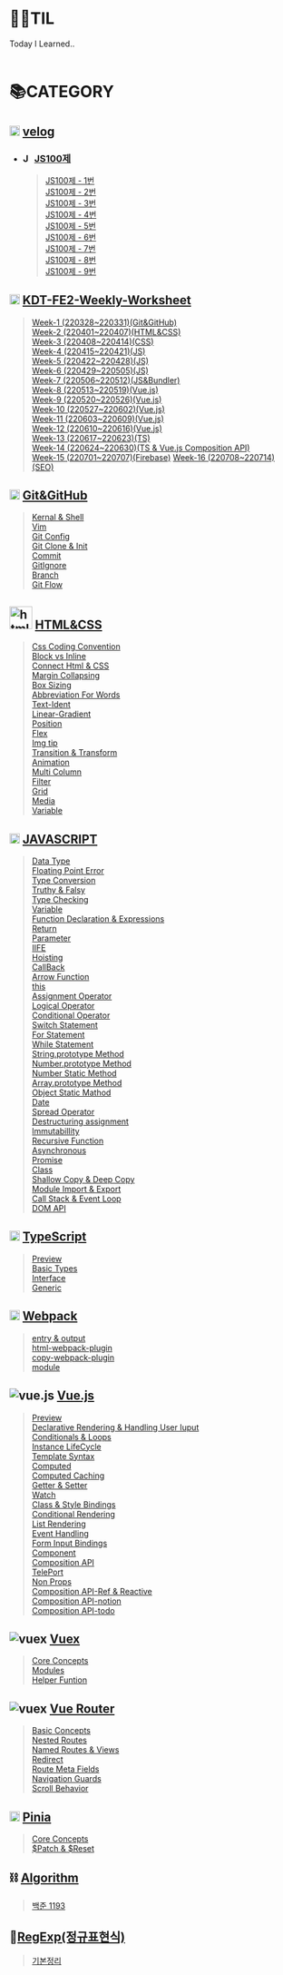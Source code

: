 # 👨‍💻TIL
Today I Learned..
<br>
<br>

# 📚CATEGORY

## <img src="https://static.velog.io/favicons/favicon-16x16.png" alt="velog" width="18px" /> [velog](https://velog.io/@heeyoung-c)  
- ### <img src="https://notion-emojis.s3-us-west-2.amazonaws.com/prod/svg-twitter/1f3c3.svg" alt="JS100제" width="16px" /> [JS100제](https://velog.io/@heeyoung-c/series/JS100%EC%A0%9C)  
  > [JS100제 - 1번](https://velog.io/@heeyoung-c/JS-100%EC%A0%9C-%ED%92%80%EC%9D%B4-1%EB%B2%88)  
    [JS100제 - 2번](https://velog.io/@heeyoung-c/JS100%EC%A0%9C-2%EB%B2%88)  
    [JS100제 - 3번](https://velog.io/@heeyoung-c/JS100%EC%A0%9C-3%EB%B2%88)  
    [JS100제 - 4번](https://velog.io/@heeyoung-c/JS100%EC%A0%9C-4%EB%B2%88)  
    [JS100제 - 5번](https://velog.io/@heeyoung-c/JS100%EC%A0%9C-5%EB%B2%88)  
    [JS100제 - 6번](https://velog.io/@heeyoung-c/JS100%EC%A0%9C-6%EB%B2%88)  
    [JS100제 - 7번](https://velog.io/@heeyoung-c/JS100%EC%A0%9C-7%EB%B2%88)  
    [JS100제 - 8번](https://velog.io/@heeyoung-c/JS100%EC%A0%9C-8%EB%B2%88)  
    [JS100제 - 9번](https://velog.io/@heeyoung-c/JS100%EC%A0%9C-9%EB%B2%88)  

## <img src="https://storage.googleapis.com/fc-assets-prod/favicon/favicon.ico" alt="fastcampus" width=18px /> [KDT-FE2-Weekly-Worksheet](./KDT-FE2/weekly-worksheet/)
> [Week-1 (220328~220331)(Git&GitHub)](./KDT-FE2/weekly-worksheet/Week-1(220328~220331)(git%26github).md)  
  [Week-2 (220401~220407)(HTML&CSS)](./KDT-FE2/weekly-worksheet/Week-2(220401~220407)(html%26css).md)  
  [Week-3 (220408~220414)(CSS)](./KDT-FE2/weekly-worksheet/Week-3(220408~220414)(html%26css).md)  
  [Week-4 (220415~220421)(JS)](./KDT-FE2/weekly-worksheet/Week-4(220415~220421)(js).md)  
  [Week-5 (220422~220428)(JS)](./KDT-FE2/weekly-worksheet/Week-5(220422~220428)(js).md)  
  [Week-6 (220429~220505)(JS)](./KDT-FE2/weekly-worksheet/Week-6(220429~220505)(js).md)  
  [Week-7 (220506~220512)(JS&Bundler)](./KDT-FE2/weekly-worksheet/Week-7(220506~220512)(js%26bundler).md)  
  [Week-8 (220513~220519)(Vue.js)](./KDT-FE2/weekly-worksheet/Week-8(220513~220519).md)  
  [Week-9 (220520~220526)(Vue.js)](./KDT-FE2/weekly-worksheet/Week-9(220520~220526).md)  
  [Week-10 (220527~220602)(Vue.js)](./KDT-FE2/weekly-worksheet/Week-10(220527~220602).md)  
  [Week-11 (220603~220609)(Vue.js)](./KDT-FE2/weekly-worksheet/Week-11(220603~220609).md)  
  [Week-12 (220610~220616)(Vue.js)](./KDT-FE2/weekly-worksheet/Week-12(220610~220616).md)  
  [Week-13 (220617~220623)(TS)](./KDT-FE2/weekly-worksheet/Week-13(220617~220623).md)  
  [Week-14 (220624~220630)(TS & Vue.js Composition API)](./KDT-FE2/weekly-worksheet/Week-14(220624~220630).md)  
  [Week-15 (220701~220707)(Firebase)](./KDT-FE2/weekly-worksheet/Week-15(220701~220707).md) 
  [Week-16 (220708~220714)(SEO)](./KDT-FE2/weekly-worksheet/Week-16(220708~220714).md)  


## <img src="https://github.githubassets.com/favicons/favicon-dark.png" alt="Github" width=18px /> [Git&GitHub](./Git%26GitHub/)
> [Kernal & Shell](./Git%26GitHub/1.Kernal%26Shell.md)  
  [Vim](./Git%26GitHub/2.Vim.md)  
  [Git Config](./Git%26GitHub/3.GitConfig.md)  
  [Git Clone & Init](./Git%26GitHub/4.GitClone%26Init.md)  
  [Commit](./Git%26GitHub/5.Commit.md)  
  [GitIgnore](./Git%26GitHub/6.Gitignore.md)  
  [Branch](./Git%26GitHub/7.Branch.md)  
  [Git Flow](./Git%26GitHub/8.GitFlow.md)  

## <img src="https://homewood.co.kr/wp-content/uploads/2019/05/html5-css3.png" alt="html&css" width=40px /> [HTML&CSS](./HTML%26CSS/)
> [Css Coding Convention](./HTML%26CSS/1.CssCodingConvention.md)  
  [Block vs Inline](./HTML%26CSS/2.Block%20vs%20Inline.md)  
  [Connect Html & CSS](./HTML%26CSS/3.ConnectHtml%26Css.md)  
  [Margin Collapsing](./HTML%26CSS/4.MarginCollapsing.md)  
  [Box Sizing](./HTML%26CSS/5.BoxSizing.md)  
  [Abbreviation For Words](./HTML%26CSS/6.AbbreviationForWords.md)  
  [Text-Ident](./HTML%26CSS/7.TextIdent.md)  
  [Linear-Gradient](./HTML%26CSS/8.LinearGradient.md)  
  [Position](./HTML%26CSS/9.Position.md)  
  [Flex](./HTML%26CSS/10.Flex.md)  
  [Img tip](./HTML%26CSS/11.ImgTip.md)  
  [Transition & Transform](./HTML%26CSS/12.Transition%26Transform.md)  
  [Animation](./HTML%26CSS/13.Animation.md)  
  [Multi Column](./HTML%26CSS/14.MultiColumn.md)  
  [Filter](./HTML%26CSS/15.Filter.md)  
  [Grid](./HTML%26CSS/16.Grid.md)  
  [Media](./HTML%26CSS/17.Media.md)  
  [Variable](./HTML%26CSS/18.Variable.md)    

## <img src="https://2ality.com/2011/10/logo-js/js.jpg" alt="javascript" width=18px /> [JAVASCRIPT](./JAVASCRIPT/)
> [Data Type](./JAVASCRIPT/1.DataType.md)  
  [Floating Point Error](./JAVASCRIPT/2.FloatingPointError.md)  
  [Type Conversion](./JAVASCRIPT/3.TypeConversion.md)  
  [Truthy & Falsy](./JAVASCRIPT/4.TruthyFalsy.md)  
  [Type Checking](./JAVASCRIPT/5.TypeChecking.md)  
  [Variable](./JAVASCRIPT/6.Variable.md)  
  [Function Declaration & Expressions](./JAVASCRIPT/7.FunctionDeclaration%26Expressions.md)  
  [Return](./JAVASCRIPT/8.Return.md)  
  [Parameter](./JAVASCRIPT/9.Parameter.md)  
  [IIFE](./JAVASCRIPT/10.IIFE.md)  
  [Hoisting](./JAVASCRIPT/11.Hoisting.md)  
  [CallBack](./JAVASCRIPT/12.CallBack.md)  
  [Arrow Function](./JAVASCRIPT/13.ArrowFunction.md)  
  [this](./JAVASCRIPT/14.this.md)  
  [Assignment Operator](./JAVASCRIPT/15.AssignmentOperator.md)  
  [Logical Operator](./JAVASCRIPT/16.LogicalOperator.md)  
  [Conditional Operator](./JAVASCRIPT/17.ConditionalOperator.md)  
  [Switch Statement](./JAVASCRIPT/18.SwitchStatement.md)  
  [For Statement](./JAVASCRIPT/19.ForStatement.md)  
  [While Statement](./JAVASCRIPT/20.WhileStatement.md)  
  [String.prototype Method](./JAVASCRIPT/21.String.prototypeMethod.md)  
  [Number.prototype Method](./JAVASCRIPT/22.Number.prototypeMethod.md)  
  [Number Static Method](./JAVASCRIPT/23.NumberStaticMethod.md)  
  [Array.prototype Method](./JAVASCRIPT/24.Array.prototype.md)  
  [Object Static Mathod](./JAVASCRIPT/25.ObjectStaticMathod.md)  
  [Date](./JAVASCRIPT/26.Date.md)  
  [Spread Operator](./JAVASCRIPT/27.SpreadOperator.md)  
  [Destructuring assignment](./JAVASCRIPT/28.DestructuringAssignment.md)  
  [lmmutabillity](./JAVASCRIPT/29.Immutabillity.md)  
  [Recursive Function](./JAVASCRIPT/30.RecursiveFunction.md)  
  [Asynchronous](./JAVASCRIPT/31.Asynchronous.md)  
  [Promise](./JAVASCRIPT/32.Promise.md)  
  [Class](./JAVASCRIPT/33.Class.md)  
  [Shallow Copy & Deep Copy](./JAVASCRIPT/34.ShallowCopy%26DeepCopy.md)  
  [Module Import & Export](./JAVASCRIPT/35.ModuleImport%26Export.md)  
  [Call Stack & Event Loop](./JAVASCRIPT/36.CallStack%26EventLoop.md)  
  [DOM API](./JAVASCRIPT/37.DomAPI.md)  

## <img src= "https://www.typescriptlang.org/favicon-32x32.png?v=8944a05a8b601855de116c8a56d3b3ae" alt="typescript" width="18px"/> [TypeScript](./TypeScript/)  
> [Preview](./TypeScript/0.Preview.md)  
  [Basic Types](./TypeScript/1.BasicTypes.md)  
  [Interface](./TypeScript/2.Interface.md)  
  [Generic](./TypeScript/3.Generic.md)  

## <img src= "https://webpack.js.org/favicon.f326220248556af65f41.ico" alt="webpack" width="18px"/> [Webpack](./Webpack/)
> [entry & output](./Webpack/1.entry%26output.md)  
  [html-webpack-plugin](./Webpack/2.html-webpack-plugin.md)  
  [copy-webpack-plugin](./Webpack/3.copy-webpack-plugin.md)  
  [module](./Webpack/4.module.md)  
  
## <img src= "https://kr.vuejs.org/images/icons/favicon-16x16.png" alt="vue.js"/> [Vue.js](./Vue.js/)
> [Preview](./Vue.js/0.Preview.md)  
  [Declarative Rendering & Handling User Iuput](./Vue.js/1.DeclarativeRendering%26HandlingUserIuput.md)  
  [Conditionals & Loops](./Vue.js/2.Conditionals%26Loops.md)  
  [Instance LifeCycle](./Vue.js/3.Instance%26LifeCycle.md)  
  [Template Syntax](./Vue.js/4.TemplateSyntax.md)  
  [Computed](./Vue.js/5.Computed.md)  
  [Computed Caching](./Vue.js/6.ComputedCaching.md)  
  [Getter & Setter](./Vue.js/7.Getter%26Setter.md)  
  [Watch](./Vue.js/8.Watch.md)  
  [Class & Style Bindings](./Vue.js/9.Class%26StyleBindings.md)  
  [Conditional Rendering](./Vue.js/10.ConditionalRendering.md)  
  [List Rendering](./Vue.js/11.ListRendering.md)  
  [Event Handling](./Vue.js/12.EventHandling.md)  
  [Form Input Bindings](./Vue.js/13.FormInputBindings.md)  
  [Component](./Vue.js/14.Component.md)  
  [Composition API](./Vue.js/15.CompositionAPI.md)  
  [TelePort](./Vue.js/16.TelePort.md)  
  [Non Props](./Vue.js/17.NonProps.md)  
  [Composition API-Ref & Reactive](./Vue.js/18.CompositionAPI-Ref%2CReactive.md)  
  [Composition API-notion](./Vue.js/19.CompositionAPI-notion.md)  
  [Composition API-todo](./Vue.js/20.CompositionAPI-todo.md)    

## <img src= "https://kr.vuejs.org/images/icons/favicon-16x16.png" alt="vuex"/> [Vuex](./Vuex/)
> [Core Concepts](./Vuex/1.CoreConcepts.md)  
  [Modules](./Vuex/2.Modules.md)  
  [Helper Funtion](./Vuex/3.HelperFunction.md)  

## <img src= "https://kr.vuejs.org/images/icons/favicon-16x16.png" alt="vuex"/> [Vue Router](./VueRouter/)  
> [Basic Concepts](./VueRouter/1.BasicConcepts.md)  
  [Nested Routes](./VueRouter/2.NestedRoutes.md)  
  [Named Routes & Views](./VueRouter/3.NamedRoutes%26Views.md)  
  [Redirect](./VueRouter/4.Redirect.md)  
  [Route Meta Fields](./VueRouter/5.RouteMetaFields.md)  
  [Navigation Guards](./VueRouter/6.NavigationGuards.md)  
  [Scroll Behavior](./VueRouter/7.ScrollBehavior.md)

## <img src="https://pinia.vuejs.org/logo.svg" alt="Pinia" width="18px"/> [Pinia](./Pinia/)  
> [Core Concepts](./Pinia/1.CoreConcepts.md)  
  [$Patch & $Reset](./Pinia/2.PatchReset.md)  

## ⛓ [Algorithm](https://heeyoung-c.github.io/categories/Algorithm/)
> [백준 1193](https://heeyoung-c.github.io/2022/04/08/%EB%B0%B1%EC%A4%80%201193/)  

## 📑[RegExp(정규표현식)](./regexp/)
> [기본정리](./regexp/regexp.md)  